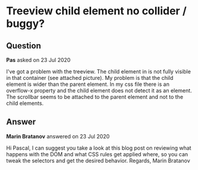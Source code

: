 # Treeview child element no collider / buggy?

## Question

**Pas** asked on 23 Jul 2020

I've got a problem with the treeview. The child element in is not fully visible in that container (see attached picture). My problem is that the child element is wider than the parent element. In my css file there is an overflow-x property and the child element does not detect it as an element. The scrollbar seems to be attached to the parent element and not to the child elements.

## Answer

**Marin Bratanov** answered on 23 Jul 2020

Hi Pascal, I can suggest you take a look at this blog post on reviewing what happens with the DOM and what CSS rules get applied where, so you can tweak the selectors and get the desired behavior. Regards, Marin Bratanov
